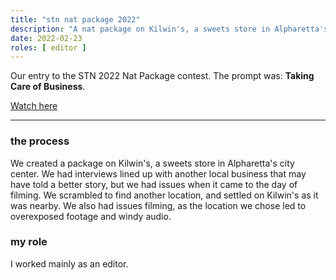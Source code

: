 ```yaml
---
title: "stn nat package 2022"
description: "A nat package on Kilwin's, a sweets store in Alpharetta's city center."
date: 2022-02-23
roles: [ editor ]
---
```

Our entry to the STN 2022 Nat Package contest. The prompt was: **Taking Care of Business**.

[Watch here](https://youtu.be/umaCQ5_Xi5E)

<hr>

### the process

We created a package on Kilwin's, a sweets store in Alpharetta's city center. We had interviews lined up with another local business that may have told a better story, but we had issues when it came to the day of filming. We scrambled to find another location, and settled on Kilwin's as it was nearby. We also had issues filming, as the location we chose led to overexposed footage and windy audio.

### my role

I worked mainly as an editor.
